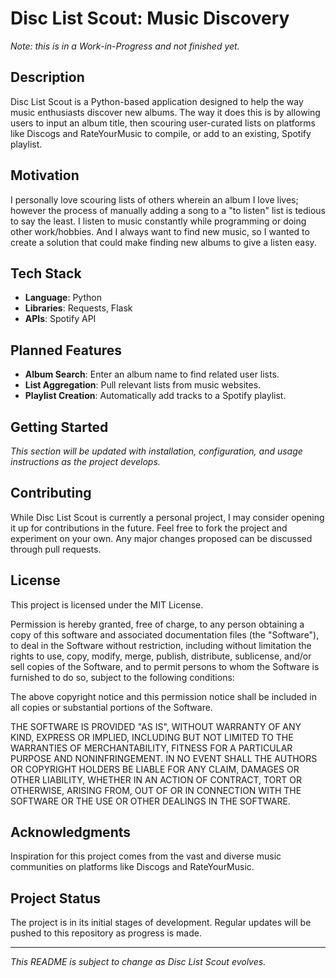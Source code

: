 # Disc List Scout: Music Discovery

*Note: this is in a Work-in-Progress and not finished yet.*

## Description

Disc List Scout is a Python-based application designed to help the way music enthusiasts discover new albums. The way it does this is by allowing users to input an album title, then scouring user-curated lists on platforms like Discogs and RateYourMusic to compile, or add to an existing, Spotify playlist.

## Motivation

I personally love scouring lists of others wherein an album I love lives; however the process of manually adding a song to a "to listen" list is tedious to say the least. I listen to music constantly while programming or doing other work/hobbies. And I always want to find new music, so I wanted to create a solution that could make finding new albums to give a listen easy.

## Tech Stack

- **Language**: Python
- **Libraries**: Requests, Flask
- **APIs**: Spotify API

## Planned Features

- **Album Search**: Enter an album name to find related user lists.
- **List Aggregation**: Pull relevant lists from music websites.
- **Playlist Creation**: Automatically add tracks to a Spotify playlist.

## Getting Started

_This section will be updated with installation, configuration, and usage instructions as the project develops._

## Contributing

While Disc List Scout is currently a personal project, I may consider opening it up for contributions in the future. Feel free to fork the project and experiment on your own. Any major changes proposed can be discussed through pull requests.

## License

This project is licensed under the MIT License.

Permission is hereby granted, free of charge, to any person obtaining a copy of this software and associated documentation files (the "Software"), to deal in the Software without restriction, including without limitation the rights to use, copy, modify, merge, publish, distribute, sublicense, and/or sell copies of the Software, and to permit persons to whom the Software is furnished to do so, subject to the following conditions:

The above copyright notice and this permission notice shall be included in all copies or substantial portions of the Software.

THE SOFTWARE IS PROVIDED "AS IS", WITHOUT WARRANTY OF ANY KIND, EXPRESS OR IMPLIED, INCLUDING BUT NOT LIMITED TO THE WARRANTIES OF MERCHANTABILITY, FITNESS FOR A PARTICULAR PURPOSE AND NONINFRINGEMENT. IN NO EVENT SHALL THE AUTHORS OR COPYRIGHT HOLDERS BE LIABLE FOR ANY CLAIM, DAMAGES OR OTHER LIABILITY, WHETHER IN AN ACTION OF CONTRACT, TORT OR OTHERWISE, ARISING FROM, OUT OF OR IN CONNECTION WITH THE SOFTWARE OR THE USE OR OTHER DEALINGS IN THE SOFTWARE.

## Acknowledgments

Inspiration for this project comes from the vast and diverse music communities on platforms like Discogs and RateYourMusic.

## Project Status

The project is in its initial stages of development. Regular updates will be pushed to this repository as progress is made.

---

_This README is subject to change as Disc List Scout evolves._
